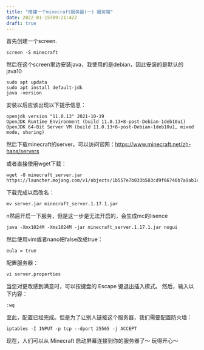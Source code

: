 ```yaml
---
title: "搭建一个minecraft服务器(一) 服务端"
date: 2022-01-15T09:21:42Z
draft: true
---
```



首先创建一个screen.
```
screen -S minecraft
```

然后在这个screen里边安装java，我使用的是debian，因此安装的是默认的java10
```
sudo apt updata
sudo apt install default-jdk
java -version
```

安装以后应该出现以下提示信息：
```
openjdk version "11.0.13" 2021-10-19
OpenJDK Runtime Environment (build 11.0.13+8-post-Debian-1deb10u1)
OpenJDK 64-Bit Server VM (build 11.0.13+8-post-Debian-1deb10u1, mixed mode, sharing)
```
然后下载minecraft的server，可以访问官网：https://www.minecraft.net/zh-hans/servers

或者直接使用wget下载：
```
wget -O minecraft_server.jar https://launcher.mojang.com/v1/objects/1b557e7b033b583cd9f66746b7a9ab1ec1673ced/server.jar
```

下载完成以后改名：
```
mv server.jar minecraft_server.1.17.1.jar
```

n然后开启一下服务，但是这一步是无法开启的，会生成mc的lisence
```
java -Xmx1024M -Xms1024M -jar minecraft_server.1.17.1.jar nogui
```

然后使用vim或者nano把false改成true：
```
eula = true
```
配置服务器：
```
vi server.properties
```
当您对更改感到满意时，可以按键盘的 Escape 键退出插入模式。 然后，输入以下内容：
```
:wq
```

至此，配置已经完成。但是为了让别人链接这个服务器，我们需要配置防火墙：
```
iptables -I INPUT -p tcp --dport 25565 -j ACCEPT
```

现在，人们可以从 Minecraft 启动屏幕连接到你的服务器了～
玩得开心～
